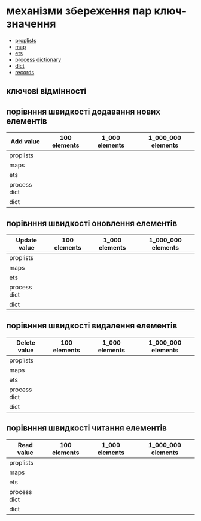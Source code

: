 # механізми збереження пар ключ-значення

- [proplists](https://www.erlang.org/doc/man/proplists)
- [map](https://www.erlang.org/doc/man/maps.html)
- [ets](https://www.erlang.org/doc/man/ets)
- [process dictionary](https://erlang.org/course/advanced.html#dict)
- [dict](https://www.erlang.org/doc/man/dict)
- [records](https://www.erlang.org/doc/reference_manual/records.html)


## ключові відмінності

## порівнння швидкості додавання нових елементів

|Add value   |100 elements|1_000 elements|1_000_000 elements|
|------------|------------|--------------|------------------|
|proplists   |            |              |                  |
|maps        |            |              |                  |
|ets         |            |              |                  |
|process dict|            |              |                  |
|dict        |            |              |                  |

## порівнння швидкості оновлення елементів

|Update value|100 elements|1_000 elements|1_000_000 elements|
|------------|------------|--------------|------------------|
|proplists   |            |              |                  |
|maps        |            |              |                  |
|ets         |            |              |                  |
|process dict|            |              |                  |
|dict        |            |              |                  |

## порівнння швидкості видалення елементів

|Delete value|100 elements|1_000 elements|1_000_000 elements|
|------------|------------|--------------|------------------|
|proplists   |            |              |                  |
|maps        |            |              |                  |
|ets         |            |              |                  |
|process dict|            |              |                  |
|dict        |            |              |                  |

## порівнння швидкості читання елементів

|Read value  |100 elements|1_000 elements|1_000_000 elements|
|------------|------------|--------------|------------------|
|proplists   |            |              |                  |
|maps        |            |              |                  |
|ets         |            |              |                  |
|process dict|            |              |                  |
|dict        |            |              |                  |